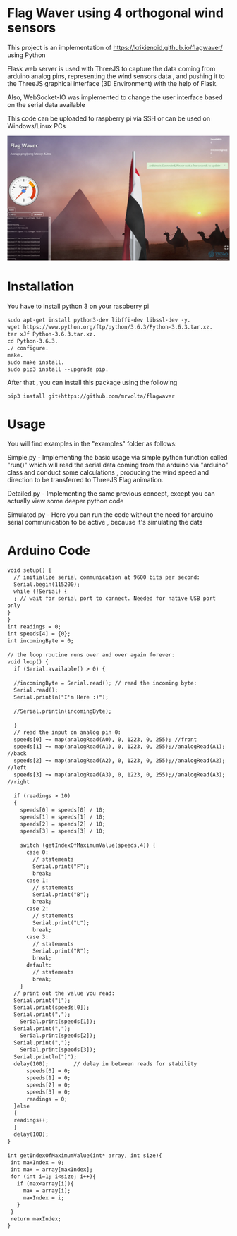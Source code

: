 # **Flag Waver using 4 orthogonal wind sensors**

This project is an implementation of https://krikienoid.github.io/flagwaver/ using Python

Flask web server is used with ThreeJS to capture the data coming from arduino analog pins, representing the wind sensors data , and pushing
it to the ThreeJS graphical interface (3D Environment) with the help of Flask. 

Also, WebSocket-IO was implemented to change the user interface based on the serial data available

This code can be uploaded to raspberry pi via SSH or can be used on Windows/Linux PCs

![alt text](https://github.com/mrvolta/flagwaver/blob/master/flagwaver/flagnotify.png)

# **Installation**

You have to install python 3 on your raspberry pi
```
sudo apt-get install python3-dev libffi-dev libssl-dev -y.
wget https://www.python.org/ftp/python/3.6.3/Python-3.6.3.tar.xz.
tar xJf Python-3.6.3.tar.xz.
cd Python-3.6.3.
./ configure.
make.
sudo make install.
sudo pip3 install --upgrade pip.
```
After that , you can install this package using the following
```
pip3 install git+https://github.com/mrvolta/flagwaver
```

# **Usage**

You will find examples in the "examples" folder as follows:

Simple.py - Implementing the basic usage via simple python function called "run()" which will read the serial data coming from the arduino
via "arduino" class and conduct some calculations , producing the wind speed and direction to be transferred to ThreeJS Flag animation.

Detailed.py - Implementing the same previous concept, except you can actually view some deeper python code

Simulated.py - Here you can run the code without the need for arduino serial communication to be active , because it's simulating the data

# **Arduino Code**

```
void setup() {
  // initialize serial communication at 9600 bits per second:
  Serial.begin(115200);
  while (!Serial) {
  ; // wait for serial port to connect. Needed for native USB port only
}
}
int readings = 0;
int speeds[4] = {0};
int incomingByte = 0;

// the loop routine runs over and over again forever:
void loop() {
  if (Serial.available() > 0) {

  //incomingByte = Serial.read(); // read the incoming byte:
  Serial.read();
  Serial.println("I'm Here :)");

  //Serial.println(incomingByte);
  
  }
  // read the input on analog pin 0:
  speeds[0] += map(analogRead(A0), 0, 1223, 0, 255); //front
  speeds[1] += map(analogRead(A1), 0, 1223, 0, 255);//analogRead(A1); //back
  speeds[2] += map(analogRead(A2), 0, 1223, 0, 255);//analogRead(A2); //left
  speeds[3] += map(analogRead(A3), 0, 1223, 0, 255);//analogRead(A3); //right

  if (readings > 10)
  {
    speeds[0] = speeds[0] / 10;
    speeds[1] = speeds[1] / 10;
    speeds[2] = speeds[2] / 10;
    speeds[3] = speeds[3] / 10;

    switch (getIndexOfMaximumValue(speeds,4)) {
      case 0:
        // statements
        Serial.print("F");
        break;
      case 1:
        // statements
        Serial.print("B");
        break;
      case 2:
        // statements
        Serial.print("L");
        break;
      case 3:
        // statements
        Serial.print("R");
        break;
      default:
        // statements
        break;
    }
  // print out the value you read:
  Serial.print("[");
  Serial.print(speeds[0]);
  Serial.print(",");
    Serial.print(speeds[1]);
  Serial.print(",");
    Serial.print(speeds[2]);
  Serial.print(",");
    Serial.print(speeds[3]);
  Serial.println("]");
  delay(100);        // delay in between reads for stability
      speeds[0] = 0;
      speeds[1] = 0;
      speeds[2] = 0;
      speeds[3] = 0;
      readings = 0;
  }else
  {
  readings++;
  }
  delay(100);
}

int getIndexOfMaximumValue(int* array, int size){
 int maxIndex = 0;
 int max = array[maxIndex];
 for (int i=1; i<size; i++){
   if (max<array[i]){
     max = array[i];
     maxIndex = i;
   }
 }
 return maxIndex;
}
```
